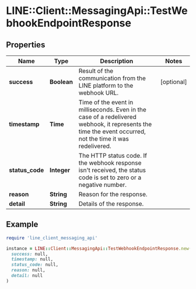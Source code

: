 # LINE::Client::MessagingApi::TestWebhookEndpointResponse

## Properties

| Name | Type | Description | Notes |
| ---- | ---- | ----------- | ----- |
| **success** | **Boolean** | Result of the communication from the LINE platform to the webhook URL. | [optional] |
| **timestamp** | **Time** | Time of the event in milliseconds. Even in the case of a redelivered webhook, it represents the time the event occurred, not the time it was redelivered.  |  |
| **status_code** | **Integer** | The HTTP status code. If the webhook response isn&#39;t received, the status code is set to zero or a negative number. |  |
| **reason** | **String** | Reason for the response. |  |
| **detail** | **String** | Details of the response. |  |

## Example

```ruby
require 'line_client_messaging_api'

instance = LINE::Client::MessagingApi::TestWebhookEndpointResponse.new(
  success: null,
  timestamp: null,
  status_code: null,
  reason: null,
  detail: null
)
```

